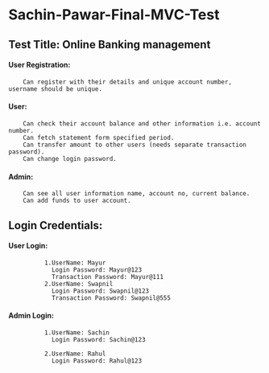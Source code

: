 # Sachin-Pawar-Final-MVC-Test

## Test Title: Online Banking management
  #### User Registration:
        Can register with their details and unique account number, username should be unique.
  #### User:
        Can check their account balance and other information i.e. account number.
        Can fetch statement form specified period.
        Can transfer amount to other users (needs separate transaction password).
        Can change login password.
  #### Admin:
        Can see all user information name, account no, current balance.
        Can add funds to user account.
                              
                             
## Login Credentials:
   #### User Login:
              1.UserName: Mayur
                Login Password: Mayur@123 
                Transaction Password: Mayur@111
              2.UserName: Swapnil
                Login Password: Swapnil@123
                Transaction Password: Swapnil@555
   #### Admin Login: 
              1.UserName: Sachin
                Login Password: Sachin@123            

              2.UserName: Rahul
                Login Password: Rahul@123
